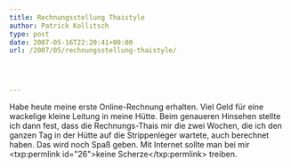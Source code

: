 ```yaml
---
title: Rechnungsstellung Thaistyle
author: Patrick Kollitsch
type: post
date: 2007-05-16T22:20:41+00:00
url: /2007/05/rechnungsstellung-thaistyle/




---
```

Habe heute meine erste Online-Rechnung erhalten. Viel Geld f&uuml;r eine wackelige kleine Leitung in meine H&uuml;tte. Beim genaueren Hinsehen stellte ich dann fest, dass die Rechnungs-Thais mir die zwei Wochen, die ich den ganzen Tag in der H&uuml;tte auf die Strippenleger wartete, auch berechnet haben. Das wird noch Spa&szlig; geben. Mit Internet sollte man bei mir <txp:permlink id="26">keine Scherze</txp:permlink> treiben.